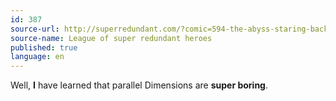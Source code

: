 ```yaml
---
id: 387
source-url: http://superredundant.com/?comic=594-the-abyss-staring-back
source-name: League of super redundant heroes
published: true
language: en
---
```

Well, **I** have learned that parallel Dimensions are **super boring**.
